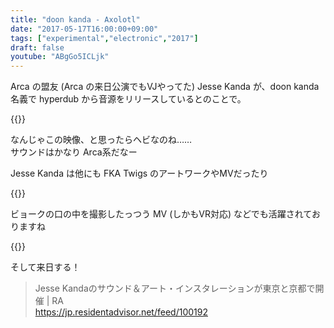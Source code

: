 ```yaml
---
title: "doon kanda - Axolotl"
date: "2017-05-17T16:00:00+09:00"
tags: ["experimental","electronic","2017"]
draft: false
youtube: "ABgGo5ICLjk"
---
```


Arca の盟友 (Arca の来日公演でもVJやってた) Jesse Kanda が、doon kanda 名義で hyperdub から音源をリリースしているとのことで。

{{<youtube ABgGo5ICLjk>}}

なんじゃこの映像、と思ったらヘビなのね……  
サウンドはかなり Arca系だなー 

Jesse Kanda は他にも FKA Twigs のアートワークやMVだったり

{{<youtube kFtMl-uipA8>}}

ビョークの口の中を撮影したっつう MV  (しかもVR対応) などでも活躍されておりますね

{{<youtube iIhLCXmrCm8>}}

そして来日する！

> Jesse Kandaのサウンド＆アート・インスタレーションが東京と京都で開催 | RA  
> https://jp.residentadvisor.net/feed/100192
